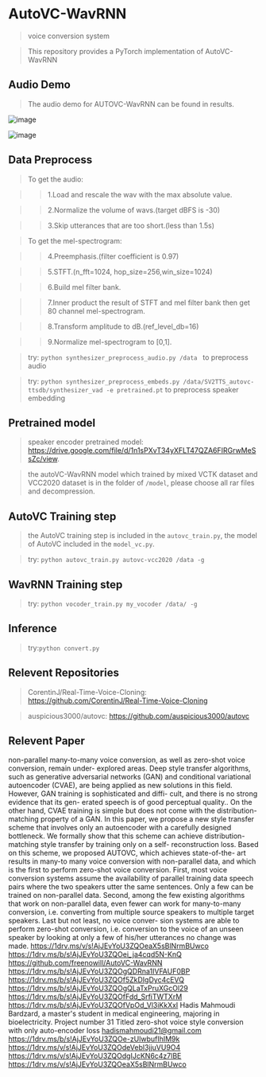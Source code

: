# AutoVC-WavRNN
>voice conversion system

>This repository provides a PyTorch implementation of AutoVC-WavRNN 

Audio Demo
-----------------
>The audio demo for AUTOVC-WavRNN can be found in results.

![image](http://github.com/freenowill/AutoVC-WavRNN/raw/master/picture/orignal.png "Orignal spectrogram")

![image](http://github.com/freenowill/AutoVC-WavRNN/raw/master/picture/generate.png "Generate spectrogram")

Data Preprocess
-----------------
>To get the audio: 

>>1.Load and rescale the wav with the max absolute value.

>>2.Normalize the volume of wavs.(target dBFS is -30)

>>3.Skip utterances that are too short.(less than 1.5s)

>To get the mel-spectrogram:

>>4.Preemphasis.(filter coefficient is 0.97)

>>5.STFT.(n_fft=1024, hop_size=256,win_size=1024)

>>6.Build mel filter bank.

>>7.Inner product the result of STFT and mel filter bank then get 80 channel mel-spectrogram.

>>8.Transform amplitude to dB.(ref_level_db=16)

>>9.Normalize mel-spectrogram to [0,1].

>try: ```python synthesizer_preprocess_audio.py /data ``` to preprocess audio

>try: ```python synthesizer_preprocess_embeds.py /data/SV2TTS_autovc-ttsdb/synthesizer_vad -e pretrained.pt``` to preprocess speaker embedding

Pretrained model
-----------------
>speaker encoder pretrained model: https://drive.google.com/file/d/1n1sPXvT34yXFLT47QZA6FIRGrwMeSsZc/view.

>the autoVC-WavRNN model which trained by mixed VCTK dataset and VCC2020 dataset is in the folder of ```/model```, please choose all 
rar files and decompression.

AutoVC Training step
-----------------
>the AutoVC training step is included in the ```autovc_train.py```, the model of AutoVC included in the ```model_vc.py```.

>try: ```python autovc_train.py autovc-vcc2020 /data -g```

WavRNN Training step
-----------------
>try: ```python vocoder_train.py my_vocoder /data/ -g```

Inference
-----------------
>try:```python convert.py```

Relevent Repositories
-----------------
>CorentinJ/Real-Time-Voice-Cloning: https://github.com/CorentinJ/Real-Time-Voice-Cloning

>auspicious3000/autovc: https://github.com/auspicious3000/autovc

Relevent Paper
-----------------
non-parallel many-to-many voice conversion, as well as zero-shot voice conversion, remain under- explored areas. Deep style transfer algorithms, such as generative adversarial networks (GAN) and conditional variational autoencoder (CVAE), are being applied as new solutions in this field. However, GAN training is sophisticated and diffi- cult, and there is no strong evidence that its gen- erated speech is of good perceptual quality.. On the other hand, CVAE training is simple but does not come with the distribution-matching property of a GAN. In this paper, we propose a new style transfer scheme that involves only an autoencoder with a carefully designed bottleneck. We formally show that this scheme can achieve distribution- matching style transfer by training only on a self- reconstruction loss. Based on this scheme, we proposed AUTOVC, which achieves state-of-the- art results in many-to many voice conversion with non-parallel data, and which is the first to perform zero-shot voice conversion.
First, most voice conversion systems assume the availability of parallel training data speech pairs where the two speakers utter the same sentences. Only a few can be trained on non-parallel data. Second, among the few existing algorithms that work on non-parallel data, even fewer can work for many-to-many conversion, i.e. converting from multiple source speakers to multiple target speakers. Last but not least, no voice conver- sion systems are able to perform zero-shot conversion, i.e. conversion to the voice of an unseen speaker by looking at only a few of his/her utterances
no change was made.
https://1drv.ms/v/s!AjJEvYoU3ZQOeaX5sBlNrmBUwco
https://1drv.ms/b/s!AjJEvYoU3ZQOei_ja4cqd5N-KnQ 
https://github.com/freenowill/AutoVC-WavRNN
https://1drv.ms/b/s!AjJEvYoU3ZQOgQDRna1IVFAUF0BP
https://1drv.ms/b/s!AjJEvYoU3ZQOf5ZkDIgDyc4cEVQ
https://1drv.ms/b/s!AjJEvYoU3ZQOgQLaTxPruXGcOl29
https://1drv.ms/b/s!AjJEvYoU3ZQOfFdd_SrfiTWTXrM
https://1drv.ms/b/s!AjJEvYoU3ZQOfVpOd_Vl3iKkXxI
Hadis Mahmoudi Bardzard, a master's student in medical engineering, majoring in bioelectricity. Project number 31 Titled zero-shot voice style conversion with only auto-encoder loss hadismahmoudi21@gmail.com
https://1drv.ms/b/s!AjJEvYoU3ZQOe-zUlwbufIhIM9k
https://1drv.ms/v/s!AjJEvYoU3ZQOdeVebl3jjuVU9O4 https://1drv.ms/v/s!AjJEvYoU3ZQOdgIJcKN6c4z7lBE https://1drv.ms/v/s!AjJEvYoU3ZQOeaX5sBlNrmBUwco
